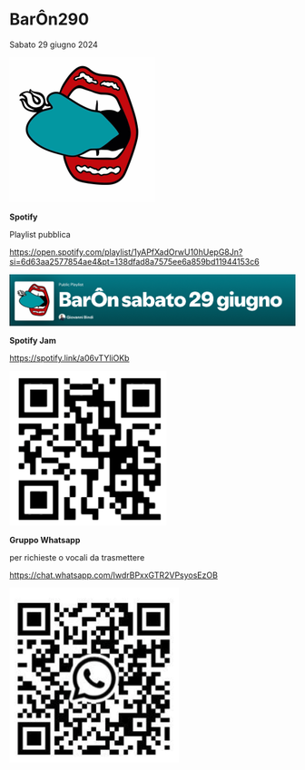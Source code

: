 

# BarÔn290

Sabato 29 giugno 2024

<img src="img/baron/baronlogo.png" alt="baronlogo" style="zoom:25%;" />



**Spotify**

Playlist pubblica

https://open.spotify.com/playlist/1yAPfXadOrwU10hUepG8Jn?si=6d63aa2577854ae4&pt=138dfad8a7575ee6a859bd11944153c6 

![plaayspt](img/baron/plaayspt.png)



**Spotify Jam** 

https://spotify.link/a06vTYliOKb

![qrspotify](img/baron/qrspotify.png)



**Gruppo Whatsapp**

per richieste o vocali da trasmettere

https://chat.whatsapp.com/IwdrBPxxGTR2VPsyosEzOB

![qrw](img/baron/qrw.png)







